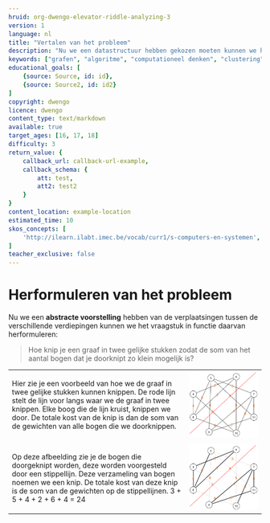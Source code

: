 ```yaml
---
hruid: org-dwengo-elevator-riddle-analyzing-3
version: 1
language: nl
title: "Vertalen van het probleem"
description: "Nu we een datastructuur hebben gekozen moeten kunnen we het probleem op een andere manier formuleren."
keywords: ["grafen", "algoritme", "computationeel denken", "clustering", "datastructuur"]
educational_goals: [
    {source: Source, id: id}, 
    {source: Source2, id: id2}
]
copyright: dwengo
licence: dwengo
content_type: text/markdown
available: true
target_ages: [16, 17, 18]
difficulty: 3
return_value: {
    callback_url: callback-url-example,
    callback_schema: {
        att: test,
        att2: test2
    }
}
content_location: example-location
estimated_time: 10
skos_concepts: [
    'http://ilearn.ilabt.imec.be/vocab/curr1/s-computers-en-systemen', 
]
teacher_exclusive: false
---
```


# Herformuleren van het probleem

Nu we een **abstracte voorstelling** hebben van de verplaatsingen tussen de verschillende verdiepingen kunnen we het vraagstuk in functie daarvan herformuleren:

> Hoe knip je een graaf in twee gelijke stukken zodat de som van het aantal bogen dat je doorknipt zo klein mogelijk is?

|  |  |
| - | - |
| Hier zie je een voorbeeld van hoe we de graaf in twee gelijke stukken kunnen knippen. De rode lijn stelt de lijn voor langs waar we de graaf in twee knippen. Elke boog die de lijn kruist, knippen we door. De totale kost van de knip is dan de som van de gewichten van alle bogen die we doorknippen.  | ![Knip in de graaf.](embed/verplaatsingen_chaos_cut.png "Graaf knip.") |
|  |  |
| Op deze afbeelding zie je de bogen die doorgeknipt worden, deze worden voorgesteld door een stippellijn. Deze verzameling van bogen noemen we een knip. De totale kost van deze knip is de som van de gewichten op de stippellijnen. 3 + 5 + 4 + 2 + 6 + 4 = 24 | ![Knip in de graaf.](embed/verplaatsingen_chaos_cut_finished.png "Graaf knip.") |




